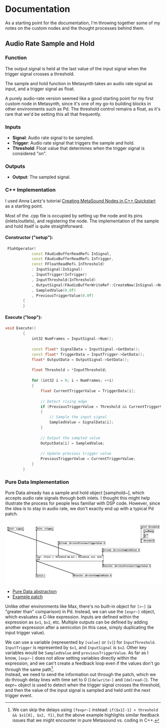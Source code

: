 # Documentation

As a starting point for the documentation, I'm throwing together some of my notes on the custom nodes and the thought processes behind them.

## Audio Rate Sample and Hold

### Function
The output signal is held at the last value of the input signal when the trigger signal crosses a threshold.

The sample and hold function in Metasynth takes an audio rate signal as input, and a trigger signal as float.

A purely audio-rate version seemed like a good starting point for my first custom node in Metasynth, since it's one of my go-to building blocks in other environments such as Pd.
The threshold control remains a float, as it's rare that we'd be setting this all that frequently.

### Inputs
- **Signal**: Audio rate signal to be sampled.
- **Trigger**: Audio rate signal that triggers the sample and hold.
- **Threshold**: Float value that determines when the trigger signal is considered "on".

### Outputs
- **Output**: The sampled signal.

### C++ Implementation

I used Anna Lantz's tutorial [Creating MetaSound Nodes in C++ Quickstart](https://dev.epicgames.com/community/learning/tutorials/ry7p/unreal-engine-creating-metasound-nodes-in-c-quickstart) as a starting point.

Most of the .cpp file is occupied by setting up the node and its pins (inlets/outlets), and registering the node. 
The implementation of the sample and hold itself is quite straightforward.

#### Constructor ("setup"):
```cpp
 FSahOperator(
            const FAudioBufferReadRef& InSignal,
            const FAudioBufferReadRef& InTrigger,
            const FFloatReadRef& InThreshold)
            : InputSignal(InSignal)
            , InputTrigger(InTrigger)
            , InputThreshold(InThreshold)
            , OutputSignal(FAudioBufferWriteRef::CreateNew(InSignal->Num()))
            , SampledValue(0.0f)
            , PreviousTriggerValue(0.0f)
        {
        }
```

#### Execute ("loop"):
```cpp
void Execute()
        {
            int32 NumFrames = InputSignal->Num();

            const float* SignalData = InputSignal->GetData();
            const float* TriggerData = InputTrigger->GetData();
            float* OutputData = OutputSignal->GetData();

            float Threshold = *InputThreshold;

            for (int32 i = 0; i < NumFrames; ++i)
            {
                float CurrentTriggerValue = TriggerData[i];

                // Detect rising edge
                if (PreviousTriggerValue < Threshold && CurrentTriggerValue >= Threshold)
                {
                    // Sample the input signal
                    SampledValue = SignalData[i];
                }

                // Output the sampled value
                OutputData[i] = SampledValue;

                // Update previous trigger value
                PreviousTriggerValue = CurrentTriggerValue;
            }
        }
```

### Pure Data Implementation
Pure Data already has a sample and hold object [samphold~], which accepts audio rate signals through both inlets.
I thought this might help illustrate the process for people less familiar with DSP code. 
However, since the idea is to stay in audio rate, we don't exactly end up with a typical Pd patch.

![Pure Data version of the sample and hold object](./SaH_audiorate_Pd.png)
- [Pure Data abstraction](./SaH_audiorate.pd)
- [Example patch](./SaH_audiorate_example.pd)

Unlike other environments like Max, there's no built-in object for `[>~]` (a "greater than" comparison) in Pd. 
Instead, we can use the `[expr~]` object, which evaluates a C-like expression.
Inputs are defined within the expression as `$v1`, `$v2`, etc.
Multiple outputs can be defined by adding another expression after a semicolon (in this case, simply duplicating the input trigger value).

We can use a variable (represented by `[value]` or `[v]`) for `InputThreshold`. 
`InputTrigger` is represented by `$v1`, and `InputSignal` is `$v2`.
Other key variables would be `SampledValue` and `previousTriggerValue`. 
As far as I know, `[expr~]` does not allow setting variables directly within the expression, and we can't create a feedback loop even if the values don't go through the same path[^1].  
Instead, we need to send the information out through the patch, which we do through delay lines with time set to 0 (`[delwrite~]` and `[delread~]`).
The expr~ object is used to detect when the trigger signal crosses the threshold, and then the value of the input signal is sampled and held until the next trigger event.

[^1]: We can skip the delays using `[fexpr~]` instead: `if($x1[-1] < threshold && $x1[0], $x2, f1)`, but the above example highlights similar feedback issues that we might encounter in pure Metasound vs. coding in C++.
